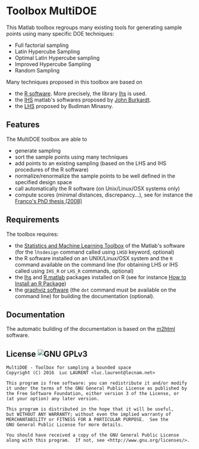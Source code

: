 Toolbox MultiDOE
=======

This Matlab toolbox regroups many existing tools for generating sample points using many specific DOE techniques:

* Full factorial sampling
* Latin Hypercube Sampling 
* Optimal Latin Hypercube sampling
* Improved Hypercube Sampling
* Random Sampling

Many techniques proposed in this toolbox are based on 

* the [R software](https://cran.r-project.org/). More precisely, the library [lhs](https://cran.r-project.org/web/packages/lhs/index.html) is used. 
* the [IHS](https://people.sc.fsu.edu/~jburkardt/m_src/ihs/ihs.html) matlab's softwares proposed by [John Burkardt](http://people.sc.fsu.edu/~jburkardt/).
* the [LHS](http://www.mathworks.com/matlabcentral/fileexchange/4352-latin-hypercube-sampling/content/lhsu.m) proposed by Budiman Minasny.

Features
------
The MultiDOE toolbox are able to 

* generate sampling
* sort the sample points using many techniques
* add points to an existing sampling (based on the LHS and IHS procedures of the R software)
* normalize/renormalize the sample points to be well defined in the specified design space
* call automatically the R software (on Unix/Linux/OSX systems only)
* compute scores (minimal distances, discrepancy...), see for instance the [Franco's PhD thesis (2008)](https://tel.archives-ouvertes.fr/tel-00803107/)



Requirements
------
The toolbox requires:

* the [Statistics and Machine Learning Toolbox](http://fr.mathworks.com/products/statistics/) of the Matlab's software (for the `lhsdesign` command called using `LHSD` keyword, optional)
* the R software installed on an UNIX/Linux/OSX system and the `R` command available on the command line (for obtaining LHS or IHS called using `IHS_R` or `LHS_R` commands, optional) 
* the [lhs](https://cran.r-project.org/web/packages/lhs/index.html) and [R.matlab](https://cran.r-project.org/web/packages/R.matlab/index.html) packages installed on R (see for instance [How to Install an R Package](http://math.usask.ca/~longhai/software/installrpkg.html))
* the [graphviz software](www.graphviz.org) (the `dot` command must be available on the command line) for building the documentation (optional).

Documentation
------
The automatic building of the documentation is based on the [m2html](http://www.artefact.tk/software/matlab/m2html/) software.

License ![GNU GPLv3](http://www.gnu.org/graphics/gplv3-88x31.png)
----

    MultiDOE - Toolbox for sampling a bounded space
    Copyright (C) 2016  Luc LAURENT <luc.laurent@lecnam.net>

    This program is free software: you can redistribute it and/or modify
    it under the terms of the GNU General Public License as published by
    the Free Software Foundation, either version 3 of the License, or
    (at your option) any later version.

    This program is distributed in the hope that it will be useful,
    but WITHOUT ANY WARRANTY; without even the implied warranty of
    MERCHANTABILITY or FITNESS FOR A PARTICULAR PURPOSE.  See the
    GNU General Public License for more details.

    You should have received a copy of the GNU General Public License
    along with this program.  If not, see <http://www.gnu.org/licenses/>.